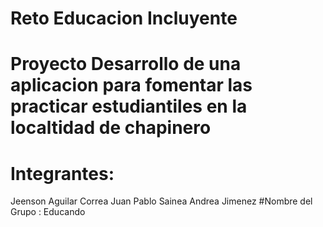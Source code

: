 # Reto Educacion Incluyente
# Proyecto Desarrollo de una aplicacion para fomentar las practicar estudiantiles en la localtidad de chapinero
# Integrantes:
  Jeenson Aguilar Correa
  Juan Pablo Sainea
  Andrea Jimenez
#Nombre del Grupo : Educando

